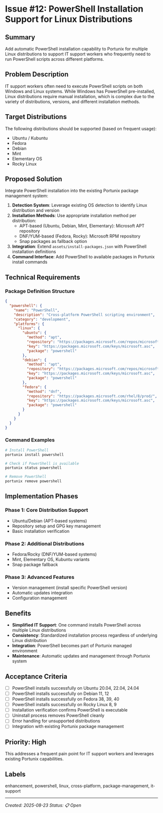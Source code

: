 # Issue #12: PowerShell Installation Support for Linux Distributions

## Summary
Add automatic PowerShell installation capability to Portunix for multiple Linux distributions to support IT support workers who frequently need to run PowerShell scripts across different platforms.

## Problem Description
IT support workers often need to execute PowerShell scripts on both Windows and Linux systems. While Windows has PowerShell pre-installed, Linux distributions require manual installation, which is complex due to the variety of distributions, versions, and different installation methods.

## Target Distributions
The following distributions should be supported (based on frequent usage):
- Ubuntu / Kubuntu
- Fedora  
- Debian
- Mint
- Elementary OS
- Rocky Linux

## Proposed Solution
Integrate PowerShell installation into the existing Portunix package management system:

1. **Detection System**: Leverage existing OS detection to identify Linux distribution and version
2. **Installation Methods**: Use appropriate installation method per distribution:
   - APT-based (Ubuntu, Debian, Mint, Elementary): Microsoft APT repository
   - DNF/YUM-based (Fedora, Rocky): Microsoft RPM repository
   - Snap packages as fallback option
3. **Integration**: Extend `assets/install-packages.json` with PowerShell installation definitions
4. **Command Interface**: Add PowerShell to available packages in Portunix install commands

## Technical Requirements

### Package Definition Structure
```json
{
  "powershell": {
    "name": "PowerShell",
    "description": "Cross-platform PowerShell scripting environment",
    "category": "development",
    "platforms": {
      "linux": {
        "ubuntu": {
          "method": "apt",
          "repository": "https://packages.microsoft.com/repos/microsoft-ubuntu-22.04-prod",
          "key": "https://packages.microsoft.com/keys/microsoft.asc",
          "package": "powershell"
        },
        "debian": {
          "method": "apt", 
          "repository": "https://packages.microsoft.com/repos/microsoft-debian-11-prod",
          "key": "https://packages.microsoft.com/keys/microsoft.asc",
          "package": "powershell"
        },
        "fedora": {
          "method": "dnf",
          "repository": "https://packages.microsoft.com/rhel/8/prod/",
          "key": "https://packages.microsoft.com/keys/microsoft.asc",
          "package": "powershell"
        }
      }
    }
  }
}
```

### Command Examples
```bash
# Install PowerShell
portunix install powershell

# Check if PowerShell is available
portunix status powershell

# Remove PowerShell
portunix remove powershell
```

## Implementation Phases

### Phase 1: Core Distribution Support
- Ubuntu/Debian (APT-based systems)
- Repository setup and GPG key management
- Basic installation verification

### Phase 2: Additional Distributions  
- Fedora/Rocky (DNF/YUM-based systems)
- Mint, Elementary OS, Kubuntu variants
- Snap package fallback

### Phase 3: Advanced Features
- Version management (install specific PowerShell version)
- Automatic updates integration
- Configuration management

## Benefits
- **Simplified IT Support**: One command installs PowerShell across multiple Linux distributions
- **Consistency**: Standardized installation process regardless of underlying Linux distribution
- **Integration**: PowerShell becomes part of Portunix managed environment
- **Maintenance**: Automatic updates and management through Portunix system

## Acceptance Criteria
- [ ] PowerShell installs successfully on Ubuntu 20.04, 22.04, 24.04
- [ ] PowerShell installs successfully on Debian 11, 12
- [ ] PowerShell installs successfully on Fedora 38, 39, 40
- [ ] PowerShell installs successfully on Rocky Linux 8, 9
- [ ] Installation verification confirms PowerShell is executable
- [ ] Uninstall process removes PowerShell cleanly
- [ ] Error handling for unsupported distributions
- [ ] Integration with existing Portunix package management

## Priority: High
This addresses a frequent pain point for IT support workers and leverages existing Portunix capabilities.

## Labels
enhancement, powershell, linux, cross-platform, package-management, it-support

---
*Created: 2025-08-23*
*Status: 📋 Open*
